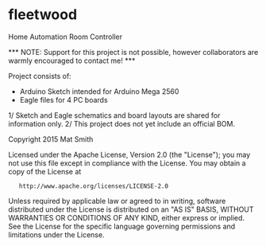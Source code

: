 # fleetwood
Home Automation Room Controller

*** NOTE: Support for this project is not possible, however collaborators are warmly encouraged to contact me! ***

Project consists of:
- Arduino Sketch intended for Arduino Mega 2560
- Eagle files for 4 PC boards

1/ Sketch and Eagle schematics and board layouts are shared for information only.
2/ This project does not yet include an official BOM.

   Copyright 2015 Mat Smith

   Licensed under the Apache License, Version 2.0 (the "License");
   you may not use this file except in compliance with the License.
   You may obtain a copy of the License at

       http://www.apache.org/licenses/LICENSE-2.0

   Unless required by applicable law or agreed to in writing, software
   distributed under the License is distributed on an "AS IS" BASIS,
   WITHOUT WARRANTIES OR CONDITIONS OF ANY KIND, either express or implied.
   See the License for the specific language governing permissions and
   limitations under the License.